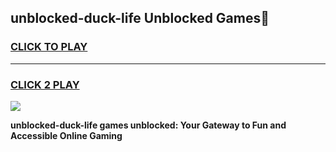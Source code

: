 
## unblocked-duck-life Unblocked Games👋
<h3>
<a href="https://news.freeplayer.one?title=unblocked-duck-life&ref=16F">CLICK TO PLAY</a></h3>
<hr>

<h3>
<a href="https://news.freeplayer.one?title=unblocked-duck-life&ref=16F">CLICK 2 PLAY</a>
  
</h3>

<a href="https://news.freeplayer.one?title=unblocked-duck-life&ref=16F/"><img src="https://clearcache.store/games.png"></a>


**unblocked-duck-life games unblocked: Your Gateway to Fun and Accessible Online Gaming**
